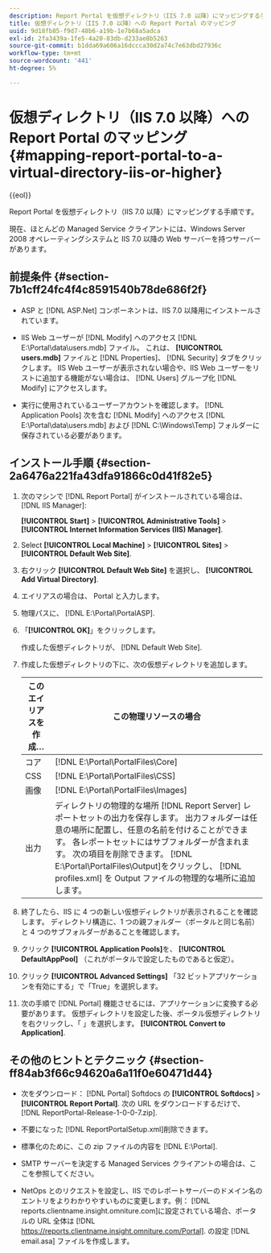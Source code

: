 ```yaml
---
description: Report Portal を仮想ディレクトリ（IIS 7.0 以降）にマッピングする手順です。
title: 仮想ディレクトリ（IIS 7.0 以降）への Report Portal のマッピング
uuid: 9d18fb85-f9d7-48b6-a19b-1e7b68a5adca
exl-id: 2fa3439a-1fe5-4a20-83db-d233ae8b5263
source-git-commit: b1dda69a606a16dccca30d2a74c7e63dbd27936c
workflow-type: tm+mt
source-wordcount: '441'
ht-degree: 5%

---
```


# 仮想ディレクトリ（IIS 7.0 以降）への Report Portal のマッピング{#mapping-report-portal-to-a-virtual-directory-iis-or-higher}

{{eol}}

Report Portal を仮想ディレクトリ（IIS 7.0 以降）にマッピングする手順です。

現在、ほとんどの Managed Service クライアントには、Windows Server 2008 オペレーティングシステムと IIS 7.0 以降の Web サーバーを持つサーバーがあります。

## 前提条件 {#section-7b1cff24fc4f4c8591540b78de686f2f}

* ASP と [!DNL ASP.Net] コンポーネントは、IIS 7.0 以降用にインストールされています。
* IIS Web ユーザーが [!DNL Modify] へのアクセス [!DNL E:\Portal\data\users.mdb] ファイル。 これは、 **[!UICONTROL users.mdb]** ファイルと [!DNL Properties]、 [!DNL Security] タブをクリックします。 IIS Web ユーザーが表示されない場合や、IIS Web ユーザーをリストに追加する機能がない場合は、 [!DNL Users] グループ化 [!DNL Modify] にアクセスします。

* 実行に使用されているユーザーアカウントを確認します。 [!DNL Application Pools] 次を含む [!DNL Modify] へのアクセス [!DNL E:\Portal\data\users.mdb] および [!DNL C:\Windows\Temp\] フォルダーに保存されている必要があります。

## インストール手順 {#section-2a6476a221fa43dfa91866c0d41f82e5}

1. 次のマシンで [!DNL Report Portal] がインストールされている場合は、 [!DNL IIS Manager]:

   **[!UICONTROL Start]** > **[!UICONTROL Administrative Tools]** > **[!UICONTROL Internet Information Services (IIS) Manager]**.

1. Select **[!UICONTROL Local Machine]** > **[!UICONTROL Sites]** > **[!UICONTROL Default Web Site]**.

1. 右クリック **[!UICONTROL Default Web Site]** を選択し、 **[!UICONTROL Add Virtual Directory]**.

1. エイリアスの場合は、 Portal と入力します。
1. 物理パスに、 [!DNL E:\Portal\PortalASP].
1. 「**[!UICONTROL OK]**」をクリックします。

   作成した仮想ディレクトリが、 [!DNL Default Web Site].

1. 作成した仮想ディレクトリの下に、次の仮想ディレクトリを追加します。

   | このエイリアスを作成… | この物理リソースの場合 |
   |---|---|
   | コア | [!DNL E:\Portal\PortalFiles\Core] |
   | CSS | [!DNL E:\Portal\PortalFiles\CSS] |
   | 画像 | [!DNL E:\Portal\PortalFiles\Images] |
   | 出力 | ディレクトリの物理的な場所 [!DNL Report Server] レポートセットの出力を保存します。 出力フォルダーは任意の場所に配置し、任意の名前を付けることができます。 各レポートセットにはサブフォルダーが含まれます。 次の項目を削除できます。 [!DNL E:\Portal\PortalFiles\Output]をクリックし、 [!DNL profiles.xml] を Output ファイルの物理的な場所に追加します。 |

1. 終了したら、IIS に 4 つの新しい仮想ディレクトリが表示されることを確認します。 ディレクトリ構造に、1 つの親フォルダー（ポータルと同じ名前）と 4 つのサブフォルダーがあることを確認します。
1. クリック **[!UICONTROL Application Pools]**&#x200B;を、 **[!UICONTROL DefaultAppPool]** （これがポータルで設定したものであると仮定）。

1. クリック **[!UICONTROL Advanced Settings]** 「32 ビットアプリケーションを有効にする」で「True」を選択します。
1. 次の手順で [!DNL Portal] 機能させるには、アプリケーションに変換する必要があります。 仮想ディレクトリを設定した後、ポータル仮想ディレクトリを右クリックし、「 」を選択します。 **[!UICONTROL Convert to Application]**.

## その他のヒントとテクニック {#section-ff84ab3f66c94620a6a11f0e60471d44}

* 次をダウンロード： [!DNL Portal] Softdocs の **[!UICONTROL Softdocs]** > **[!UICONTROL Report Portal]**. 次の URL をダウンロードするだけで、 [!DNL ReportPortal-Release-1-0-0-7.zip].

* 不要になった [!DNL ReportPortalSetup.xml]削除できます。
* 標準化のために、この zip ファイルの内容を [!DNL E:\Portal].
* SMTP サーバーを決定する Managed Services クライアントの場合は、ここを参照してください。
* NetOps とのリクエストを設定し、IIS でのレポートサーバーのドメイン名のエントリをよりわかりやすいものに変更します。例： [!DNL reports.clientname.insight.omniture.com]に設定されている場合、ポータルの URL 全体は [!DNL https://reports.clientname.insight.omniture.com/Portal]. の設定 [!DNL email.asa] ファイルを作成します。
